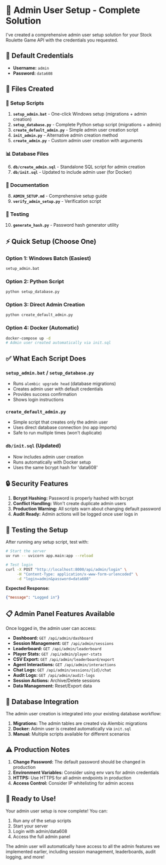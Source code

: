 # 🔐 Admin User Setup - Complete Solution

I've created a comprehensive admin user setup solution for your Stock Roulette Game API with the credentials you requested.

## 🎯 Default Credentials
- **Username:** `admin`
- **Password:** `data608`

## 📁 Files Created

### 🚀 Setup Scripts
1. **`setup_admin.bat`** - One-click Windows setup (migrations + admin creation)
2. **`setup_database.py`** - Complete Python setup script (migrations + admin)
3. **`create_default_admin.py`** - Simple admin user creation script
4. **`init_admin.py`** - Alternative admin creation method
5. **`create_admin.py`** - Custom admin user creation with arguments

### 📊 Database Files
6. **`db/create_admin.sql`** - Standalone SQL script for admin creation
7. **`db/init.sql`** - Updated to include admin user (for Docker)

### 📖 Documentation
8. **`ADMIN_SETUP.md`** - Comprehensive setup guide
9. **`verify_admin_setup.py`** - Verification script

### 🧪 Testing
10. **`generate_hash.py`** - Password hash generator utility

## ⚡ Quick Setup (Choose One)

### Option 1: Windows Batch (Easiest)
```bash
setup_admin.bat
```

### Option 2: Python Script
```bash
python setup_database.py
```

### Option 3: Direct Admin Creation
```bash
python create_default_admin.py
```

### Option 4: Docker (Automatic)
```bash
docker-compose up -d
# Admin user created automatically via init.sql
```

## ✅ What Each Script Does

### `setup_admin.bat` / `setup_database.py`
- Runs `alembic upgrade head` (database migrations)
- Creates admin user with default credentials
- Provides success confirmation
- Shows login instructions

### `create_default_admin.py`
- Simple script that creates only the admin user
- Uses direct database connection (no app imports)
- Safe to run multiple times (won't duplicate)

### `db/init.sql` (Updated)
- Now includes admin user creation
- Runs automatically with Docker setup
- Uses the same bcrypt hash for 'data608'

## 🔒 Security Features

1. **Bcrypt Hashing:** Password is properly hashed with bcrypt
2. **Conflict Handling:** Won't create duplicate admin users
3. **Production Warning:** All scripts warn about changing default password
4. **Audit Ready:** Admin actions will be logged once user logs in

## 🧪 Testing the Setup

After running any setup script, test with:

```bash
# Start the server
uv run -- uvicorn app.main:app --reload

# Test login
curl -X POST "http://localhost:8000/api/admin/login" \
     -H "Content-Type: application/x-www-form-urlencoded" \
     -d "login=admin&password=data608"
```

**Expected Response:**
```json
{"message": "Logged in"}
```

## 📋 Admin Panel Features Available

Once logged in, the admin user can access:

- **Dashboard:** `GET /api/admin/dashboard`
- **Session Management:** `GET /api/admin/sessions`
- **Leaderboard:** `GET /api/admin/leaderboard`
- **Player Stats:** `GET /api/admin/player-stats`
- **CSV Export:** `GET /api/admin/leaderboard/export`
- **Agent Interactions:** `GET /api/admin/interactions`
- **Chat Logs:** `GET /api/admin/sessions/{id}/chat`
- **Audit Logs:** `GET /api/admin/audit-logs`
- **Session Actions:** Archive/Delete sessions
- **Data Management:** Reset/Export data

## 🔧 Database Integration

The admin user creation is integrated into your existing database workflow:

1. **Migrations:** The admin tables are created via Alembic migrations
2. **Docker:** Admin user is created automatically via `init.sql`
3. **Manual:** Multiple scripts available for different scenarios

## ⚠️ Production Notes

1. **Change Password:** The default password should be changed in production
2. **Environment Variables:** Consider using env vars for admin credentials
3. **HTTPS:** Use HTTPS for all admin endpoints in production
4. **Access Control:** Consider IP whitelisting for admin access

## 🎉 Ready to Use!

Your admin user setup is now complete! You can:

1. Run any of the setup scripts
2. Start your server
3. Login with admin/data608
4. Access the full admin panel

The admin user will automatically have access to all the admin features we implemented earlier, including session management, leaderboards, audit logging, and more!
